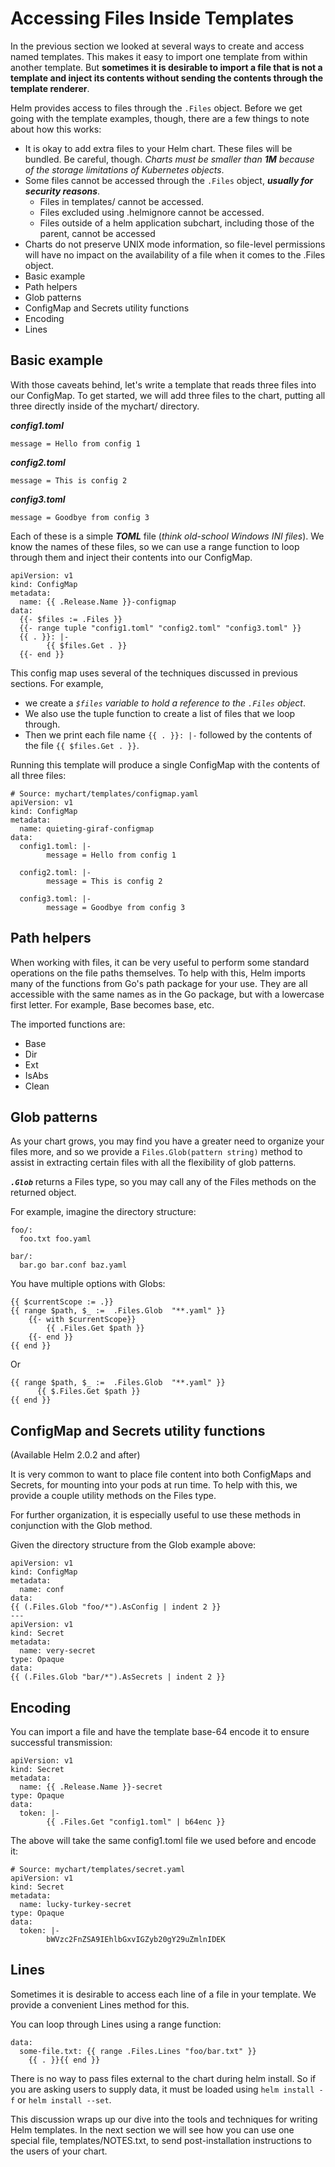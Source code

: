 # Accessing Files Inside Templates
In the previous section we looked at several ways to create and access named templates. This makes it easy to import one template from within another template. But **sometimes it is desirable to import a file that is not a template and inject its contents without sending the contents through the template renderer**.

Helm provides access to files through the ```.Files``` object. Before we get going with the template examples, though, there are a few things to note about how this works:

+ It is okay to add extra files to your Helm chart. These files will be bundled. Be careful, though. *Charts must be smaller than **1M** because of the storage limitations of Kubernetes objects*.
+ Some files cannot be accessed through the ```.Files``` object, ***usually for security reasons***.
    + Files in templates/ cannot be accessed.
    + Files excluded using .helmignore cannot be accessed.
    + Files outside of a helm application subchart, including those of the parent, cannot be accessed
+ Charts do not preserve UNIX mode information, so file-level permissions will have no impact on the availability of a file when it comes to the .Files object.
+ Basic example
+ Path helpers
+ Glob patterns
+ ConfigMap and Secrets utility functions
+ Encoding
+ Lines
## Basic example
With those caveats behind, let's write a template that reads three files into our ConfigMap. To get started, we will add three files to the chart, putting all three directly inside of the mychart/ directory.

***config1.toml***
```
message = Hello from config 1
```
***config2.toml***
```
message = This is config 2
```
***config3.toml***
```
message = Goodbye from config 3
```

Each of these is a simple ***TOML*** file (*think old-school Windows INI files*). We know the names of these files, so we can use a range function to loop through them and inject their contents into our ConfigMap.
```
apiVersion: v1
kind: ConfigMap
metadata:
  name: {{ .Release.Name }}-configmap
data:
  {{- $files := .Files }}
  {{- range tuple "config1.toml" "config2.toml" "config3.toml" }}
  {{ . }}: |-
        {{ $files.Get . }}
  {{- end }}
```
This config map uses several of the techniques discussed in previous sections. For example, 
+ we create a *```$files``` variable to hold a reference to the ```.Files``` object*. 
+ We also use the tuple function to create a list of files that we loop through. 
+ Then we print each file name ```{{ . }}: |-``` followed by the contents of the file ```{{ $files.Get . }}```.

Running this template will produce a single ConfigMap with the contents of all three files:
```
# Source: mychart/templates/configmap.yaml
apiVersion: v1
kind: ConfigMap
metadata:
  name: quieting-giraf-configmap
data:
  config1.toml: |-
        message = Hello from config 1

  config2.toml: |-
        message = This is config 2

  config3.toml: |-
        message = Goodbye from config 3
```

## Path helpers
When working with files, it can be very useful to perform some standard operations on the file paths themselves. To help with this, Helm imports many of the functions from Go's path package for your use. They are all accessible with the same names as in the Go package, but with a lowercase first letter. For example, Base becomes base, etc.

The imported functions are:

+ Base
+ Dir
+ Ext
+ IsAbs
+ Clean

## Glob patterns
As your chart grows, you may find you have a greater need to organize your files more, and so we provide a ```Files.Glob(pattern string)``` method to assist in extracting certain files with all the flexibility of glob patterns.

***```.Glob```*** returns a Files type, so you may call any of the Files methods on the returned object.

For example, imagine the directory structure:
```
foo/:
  foo.txt foo.yaml

bar/:
  bar.go bar.conf baz.yaml
```

You have multiple options with Globs:
```
{{ $currentScope := .}}
{{ range $path, $_ :=  .Files.Glob  "**.yaml" }}
    {{- with $currentScope}}
        {{ .Files.Get $path }}
    {{- end }}
{{ end }}
```
Or
```
{{ range $path, $_ :=  .Files.Glob  "**.yaml" }}
      {{ $.Files.Get $path }}
{{ end }}
```

## ConfigMap and Secrets utility functions
(Available Helm 2.0.2 and after)

It is very common to want to place file content into both ConfigMaps and Secrets, for mounting into your pods at run time. To help with this, we provide a couple utility methods on the Files type.

For further organization, it is especially useful to use these methods in conjunction with the Glob method.

Given the directory structure from the Glob example above:

```
apiVersion: v1
kind: ConfigMap
metadata:
  name: conf
data:
{{ (.Files.Glob "foo/*").AsConfig | indent 2 }}
---
apiVersion: v1
kind: Secret
metadata:
  name: very-secret
type: Opaque
data:
{{ (.Files.Glob "bar/*").AsSecrets | indent 2 }}
```
## Encoding
You can import a file and have the template base-64 encode it to ensure successful transmission:
```
apiVersion: v1
kind: Secret
metadata:
  name: {{ .Release.Name }}-secret
type: Opaque
data:
  token: |-
        {{ .Files.Get "config1.toml" | b64enc }}
```

The above will take the same config1.toml file we used before and encode it:
```
# Source: mychart/templates/secret.yaml
apiVersion: v1
kind: Secret
metadata:
  name: lucky-turkey-secret
type: Opaque
data:
  token: |-
        bWVzc2FnZSA9IEhlbGxvIGZyb20gY29uZmlnIDEK
```
## Lines
Sometimes it is desirable to access each line of a file in your template. We provide a convenient Lines method for this.

You can loop through Lines using a range function:
```
data:
  some-file.txt: {{ range .Files.Lines "foo/bar.txt" }}
    {{ . }}{{ end }}
```

There is no way to pass files external to the chart during helm install. So if you are asking users to supply data, it must be loaded using ```helm install -f``` or ```helm install --set```.

This discussion wraps up our dive into the tools and techniques for writing Helm templates. In the next section we will see how you can use one special file, templates/NOTES.txt, to send post-installation instructions to the users of your chart.